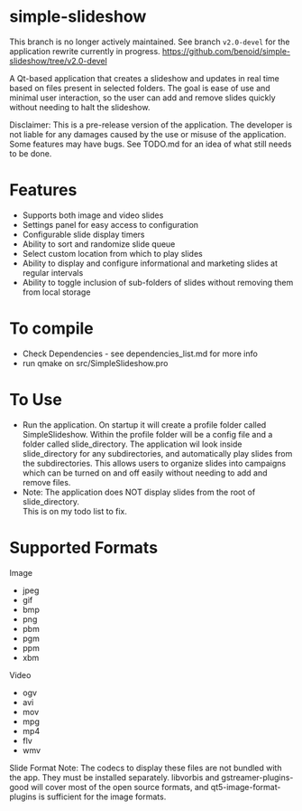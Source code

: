 # simple-slideshow
This branch is no longer actively maintained.  See branch ```v2.0-devel``` for the application rewrite currently in progress.
https://github.com/benoid/simple-slideshow/tree/v2.0-devel

A Qt-based application that creates a slideshow and updates in real time 
based on files present in selected folders.  The goal is ease of use
and minimal user interaction, so the user can add and remove slides quickly
without needing to halt the slideshow.  

Disclaimer: This is a pre-release version of the application.  The developer
            is not liable for any damages caused by the use
            or misuse of the application.  Some features may have bugs.
            See TODO.md for an idea of what still needs to be done.

# Features
- Supports both image and video slides
- Settings panel for easy access to configuration
- Configurable slide display timers
- Ability to sort and randomize slide queue 
- Select custom location from which to play slides
- Ability to display and configure informational 
  and marketing slides at regular intervals
- Ability to toggle inclusion of sub-folders of slides
  without removing them from local storage

# To compile
- Check Dependencies - see dependencies_list.md for more info
- run qmake on src/SimpleSlideshow.pro
 
# To Use
- Run the application. On startup it will create a profile folder 
  called SimpleSlideshow.  Within the profile folder will be a config file 
  and a folder called slide_directory.  The application wil look inside 
  slide_directory for any subdirectories, and automatically play slides from the 
  subdirectories. This allows users to organize slides into campaigns which can be 
  turned on and off easily without needing to add and remove files.
- Note: The application does NOT display slides from the root of slide_directory.  
  This is on my todo list to fix.  

# Supported Formats

Image
- jpeg
- gif
- bmp
- png
- pbm
- pgm
- ppm
- xbm

Video
- ogv
- avi
- mov
- mpg
- mp4
- flv
- wmv

Slide Format Note: The codecs to display these files are not 
bundled with the app.  They must be installed separately. 
libvorbis and gstreamer-plugins-good will cover most
of the open source formats, and qt5-image-format-plugins 
is sufficient for the image formats.  

